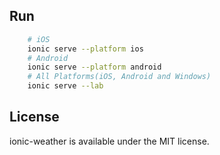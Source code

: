 
## Run

```bash
    # iOS 
    ionic serve --platform ios
    # Android
    ionic serve --platform android
    # All Platforms(iOS, Android and Windows)
    ionic serve --lab
```

## License
ionic-weather is available under the MIT license. 